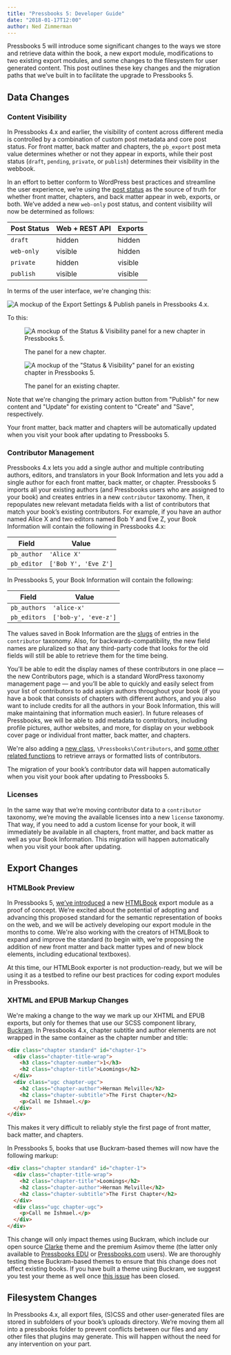```yaml
---
title: "Pressbooks 5: Developer Guide"
date: "2018-01-17T12:00"
author: Ned Zimmerman
---
```


Pressbooks 5 will introduce some significant changes to the ways we store and retrieve
data within the book, a new export module, modifications to two existing export modules,
and some changes to the filesystem for user generated content. This post outlines these
key changes and the migration paths that we’ve built in to facilitate the upgrade to
Pressbooks 5.

## Data Changes

### Content Visibility

In Pressbooks 4.x and earlier, the visibility of content across different media is
controlled by a combination of custom post metadata and core post status. For front
matter, back matter and chapters, the `pb_export` post meta value determines whether or
not they appear in exports, while their post status (`draft`, `pending`, `private`, or
`publish`) determines their visibility in the webbook.

In an effort to better conform to WordPress best practices and streamline the user
experience, we’re using the
[post status](https://developer.wordpress.org/reference/functions/get_post_status/) as the
source of truth for whether front matter, chapters, and back matter appear in web,
exports, or both. We’ve added a new `web-only` post status, and content visibility will
now be determined as follows:

| Post Status | Web + REST API | Exports |
| ----------- | -------------- | ------- |
| `draft`     | hidden         | hidden  |
| `web-only`  | visible        | hidden  |
| `private`   | hidden         | visible |
| `publish`   | visible        | visible |

In terms of the user interface, we're changing this:

![A mockup of the Export Settings & Publish panels in Pressbooks 4.x.](/images/export-publish.svg)

To this:

<figure>

![A mockup of the Status & Visibility panel for a new chapter in Pressbooks 5.](/images/status-visibility-new.svg)

<figcaption>The panel for a new chapter.</figcaption>
</figure>

<figure>

![A mockup of the "Status & Visibility" panel for an existing chapter in Pressbooks 5.](/images/status-visibility.svg)

<figcaption>The panel for an existing chapter.</figcaption>
</figure>

Note that we're changing the primary action button from "Publish" for new content and
"Update" for existing content to "Create" and "Save", respectively.

Your front matter, back matter and chapters will be automatically updated when you visit
your book after updating to Pressbooks 5.

### Contributor Management

Pressbooks 4.x lets you add a single author and multiple contributing authors, editors,
and translators in your Book Information and lets you add a single author for each front
matter, back matter, or chapter. Pressbooks 5 imports all your existing authors (and
Pressbooks users who are assigned to your book) and creates entries in a new `contributor`
taxonomy. Then, it repopulates new relevant metadata fields with a list of contributors
that match your book’s existing contributors. For example, if you have an author named
Alice X and two editors named Bob Y and Eve Z, your Book Information will contain the
following in Pressbooks 4.x:

| Field       | Value                |
| ----------- | -------------------- |
| `pb_author` | `'Alice X'`          |
| `pb_editor` | `['Bob Y', 'Eve Z']` |

In Pressbooks 5, your Book Information will contain the following:

| Field        | Value                |
| ------------ | -------------------- |
| `pb_authors` | `'alice-x'`          |
| `pb_editors` | `['bob-y', 'eve-z']` |

The values saved in Book Information are the
[slugs](https://codex.wordpress.org/Function_Reference/get_term#Return_Values) of entries
in the `contributor` taxonomy. Also, for backwards-compatibility, the new field names are
pluralized so that any third-party code that looks for the old fields will still be able
to retrieve them for the time being.

You’ll be able to edit the display names of these contributors in one place — the new
Contributors page, which is a standard WordPress taxonomy management page — and you’ll be
able to quickly and easily select from your list of contributors to add assign authors
throughout your book (if you have a book that consists of chapters with different authors,
and you also want to include credits for all the authors in your Book Information, this
will make maintaining that information much easier). In future releases of Pressbooks, we
will be able to add metadata to contributors, including profile pictures, author websites,
and more, for display on your webbook cover page or individual front matter, back matter,
and chapters.

We're also adding a
[new class](https://github.com/pressbooks/pressbooks/blob/dev/inc/class-contributors.php),
`\Pressbooks\Contributors`, and
[some other related functions](https://github.com/pressbooks/pressbooks/blob/dev/inc/utility/namespace.php#L1263-L1284)
to retrieve arrays or formatted lists of contributors.

The migration of your book’s contributor data will happen automatically when you visit
your book after updating to Pressbooks 5.

### **Licenses**

In the same way that we’re moving contributor data to a `contributor` taxonomy, we’re
moving the available licenses into a new `license` taxonomy. That way, if you need to add
a custom license for your book, it will immediately be available in all chapters, front
matter, and back matter as well as your Book Information. This migration will happen
automatically when you visit your book after updating.

## Export Changes

### HTMLBook Preview

In Pressbooks 5, [we’ve introduced](https://github.com/pressbooks/pressbooks/pull/1032) a
new [HTMLBook](http://oreillymedia.github.io/HTMLBook/) export module as a proof of
concept. We’re excited about the potential of adopting and advancing this proposed
standard for the semantic representation of books on the web, and we will be actively
developing our export module in the months to come. We're also working with the creators
of HTMLBook to expand and improve the standard (to begin with, we're proposing the
addition of new front matter and back matter types and of new block elements, including
educational textboxes).

At this time, our HTMLBook exporter is not production-ready, but we will be using it as a
testbed to refine our best practices for coding export modules in Pressbooks.

### XHTML and EPUB Markup Changes

We're making a change to the way we mark up our XHTML and EPUB exports, but only for
themes that use our SCSS component library,
[Buckram](https://github.com/pressbooks/buckram). In Pressbooks 4.x, chapter subtitle and
author elements are not wrapped in the same container as the chapter number and title:

```html
<div class="chapter standard" id="chapter-1">
  <div class="chapter-title-wrap">
    <h3 class="chapter-number">1</h3>
    <h2 class="chapter-title">Loomings</h2>
  </div>
  <div class="ugc chapter-ugc">
    <h2 class="chapter-author">Herman Melville</h2>
    <h2 class="chapter-subtitle">The First Chapter</h2>
    <p>Call me Ishmael.</p>
  </div>
</div>
```

This makes it very difficult to reliably style the first page of front matter, back
matter, and chapters.

In Pressbooks 5, books that use Buckram-based themes will now have the following markup:

```html
<div class="chapter standard" id="chapter-1">
  <div class="chapter-title-wrap">
    <h2 class="chapter-title">Loomings</h2>
    <h2 class="chapter-author">Herman Melville</h2>
    <h2 class="chapter-subtitle">The First Chapter</h2>
  </div>
  <div class="ugc chapter-ugc">
    <p>Call me Ishmael.</p>
  </div>
</div>
```

This change will only impact themes using Buckram, which include our open source
[Clarke](https://github.com/pressbooks/pressbooks-clarke) theme and the premium Asimov
theme (the latter only available to [Pressbooks EDU](https://pressbooks.education) or
[Pressbooks.com](https://pressbooks.com) users). We are thoroughly testing these
Buckram-based themes to ensure that this change does not affect existing books. If you
have built a theme using Buckram, we suggest you test your theme as well once
[this issue](https://github.com/pressbooks/buckram/issues/36) has been closed.

## Filesystem Changes

In Pressbooks 4.x, all export files, (S)CSS and other user-generated files are stored in
subfolders of your book’s uploads directory. We’re moving them all into a pressbooks
folder to prevent conflicts between our files and any other files that plugins may
generate. This will happen without the need for any intervention on your part.
